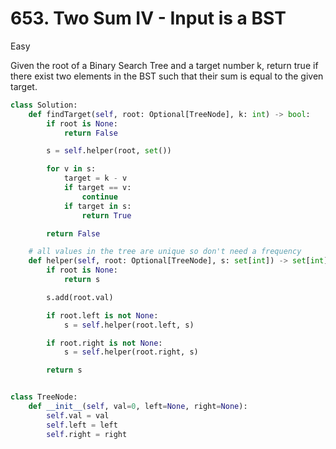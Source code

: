 # 653. Two Sum IV - Input is a BST

Easy

Given the root of a Binary Search Tree and a target number k, return true if there exist two elements in the BST such that their sum is equal to the given target.

```python
class Solution:
    def findTarget(self, root: Optional[TreeNode], k: int) -> bool:
        if root is None:
            return False

        s = self.helper(root, set())

        for v in s:
            target = k - v
            if target == v:
                continue
            if target in s:
                return True

        return False

    # all values in the tree are unique so don't need a frequency
    def helper(self, root: Optional[TreeNode], s: set[int]) -> set[int]:
        if root is None:
            return s

        s.add(root.val)

        if root.left is not None:
            s = self.helper(root.left, s)

        if root.right is not None:
            s = self.helper(root.right, s)

        return s


class TreeNode:
    def __init__(self, val=0, left=None, right=None):
        self.val = val
        self.left = left
        self.right = right
```